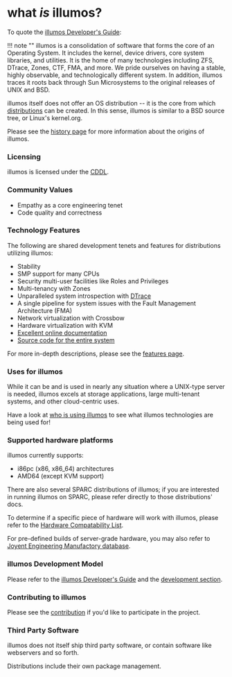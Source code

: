 # what *is* illumos?

To quote the [illumos Developer's Guide](https://illumos.org/books/dev/):

!!! note ""
    illumos is a consolidation of software that forms the core of an Operating
    System. It includes the kernel, device drivers, core system libraries, and
    utilities. It is the home of many technologies including ZFS, DTrace, Zones,
    CTF, FMA, and more. We pride ourselves on having a stable, highly
    observable, and technologically different system. In addition, illumos
    traces it roots back through Sun Microsystems to the original releases of
    UNIX and BSD.

illumos itself does not offer an OS distribution -- it is the core from which
[distributions](distro.md) can be created. In this sense, illumos is similar to
a BSD source tree, or Linux's kernel.org.

Please see the [history page](history.md) for more information about the
origins of illumos.

### Licensing

illumos is licensed under the [CDDL](https://en.wikipedia.org/wiki/Common_Development_and_Distribution_License).

### Community Values

* Empathy as a core engineering tenet
* Code quality and correctness

### Technology Features

The following are shared development tenets and features for distributions utilizing illumos:

* Stability
* SMP support for many CPUs
* Security multi-user facilities like Roles and Privileges
* Multi-tenancy with Zones
* Unparalleled system introspection with [DTrace](http://dtrace.org/guide/)
* A single pipeline for system issues with the Fault Management Architecture (FMA)
* Network virtualization with Crossbow
* Hardware virtualization with KVM
* [Excellent online documentation](https://www.illumos.org/man/)
* [Source code for the entire system](https://github.com/illumos/illumos-gate)

For more in-depth descriptions, please see the [features page](features.md).

### Uses for illumos

While it can be and is used in nearly any situation where a UNIX-type server is
needed, illumos excels at storage applications, large multi-tenant systems, and
other cloud-centric uses. 

Have a look at [who is using illumos](who.md) to see what illumos technologies
are being used for!

### Supported hardware platforms

illumos currently supports: 

 * i86pc (x86, x86_64) architectures
 * AMD64 (except KVM support)
  
There are also several SPARC distributions of illumos; if you are interested in
running illumos on SPARC, please refer directly to those distributions' docs.

To determine if a specific piece of hardware will work with illumos, please
refer to the [Hardware Compatability List](https://www.illumos.org/hcl/).

For pre-defined builds of server-grade hardware, you may also refer to
[Joyent Engineering Manufactory
database](http://eng.joyent.com/manufacturing/bom.html).    

### illumos Development Model

Please refer to the [illumos Developer's Guide](https://illumos.org/books/dev/)
and the [development section](../developers/index.md).

### Contributing to illumos

Please see the [contribution](../contributing/index.md) if you'd like to
participate in the project.

### Third Party Software

illumos does not itself ship third party software, or contain software like webservers and so forth. 

Distributions include their own package management.
